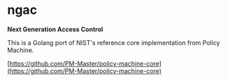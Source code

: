 # ngac

**Next Generation Access Control**

This is a Golang port of NIST's reference core implementation from Policy Machine.

[https://github.com/PM-Master/policy-machine-core](https://github.com/PM-Master/policy-machine-core)
